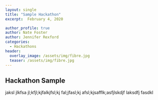 ```yaml
---
layout: single
title: "Sample Hackathon"
excerpt:  February 4, 2020 

author_profile: true
author: Nate Foster
author: Jennifer Rexford
categories: 
  - Hackathons
header:
  overlay_image: /assets/img/fibre.jpg
  teaser: /assets/img/fibre.jpg
---
```


## Hackathon Sample

 jaksl jlkfsa jl;kfjl;kjfalkjfsl;kj fal;jfasl;kj afsl;kjsafflk;asfjlskdjf laksdfj fasdkl
